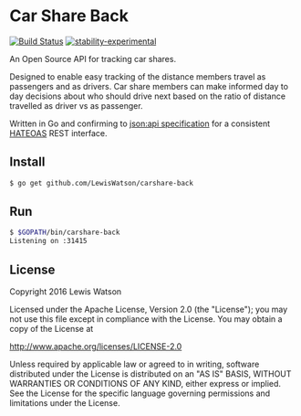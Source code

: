 # Car Share Back
[![Build Status](https://travis-ci.org/LewisWatson/carshare-back.svg?branch=master)](https://travis-ci.org/LewisWatson/carshare-back)
[![stability-experimental](https://img.shields.io/badge/stability-experimental-orange.svg)](https://github.com/emersion/stability-badges#experimental)

An Open Source API for tracking car shares.

Designed to enable easy tracking of the distance members travel as passengers and as drivers. Car share members can make informed day to day decisions about who should drive next based on the ratio of distance travelled as driver vs as passenger.

Written in Go and confirming to [json:api specification](http://jsonapi.org) for a consistent [HATEOAS](https://en.wikipedia.org/wiki/HATEOAS) REST interface.

## Install

```bash
$ go get github.com/LewisWatson/carshare-back
```

## Run

```bash
$ $GOPATH/bin/carshare-back
Listening on :31415
```

## License

Copyright 2016 Lewis Watson

Licensed under the Apache License, Version 2.0 (the "License");
you may not use this file except in compliance with the License.
You may obtain a copy of the License at

   http://www.apache.org/licenses/LICENSE-2.0

Unless required by applicable law or agreed to in writing, software
distributed under the License is distributed on an "AS IS" BASIS,
WITHOUT WARRANTIES OR CONDITIONS OF ANY KIND, either express or implied.
See the License for the specific language governing permissions and
limitations under the License.
